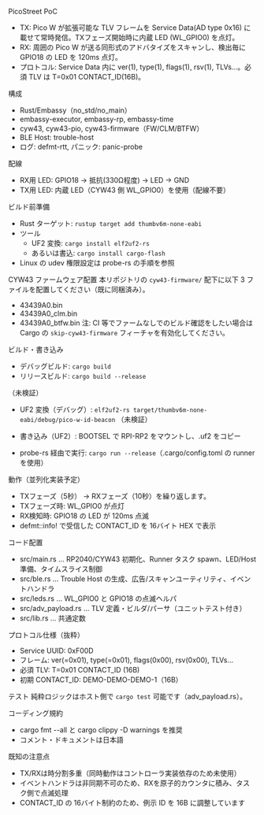 PicoStreet PoC


- TX: Pico W が拡張可能な TLV フレームを Service Data(AD type 0x16) に載せて常時発信。TXフェーズ開始時に内蔵 LED (WL_GPIO0) を点灯。
- RX: 周囲の Pico W が送る同形式のアドバタイズをスキャンし、検出毎に GPIO18 の LED を 120ms 点灯。
- プロトコル: Service Data 内に ver(1), type(1), flags(1), rsv(1), TLVs...。必須 TLV は T=0x01 CONTACT_ID(16B)。

構成
- Rust/Embassy（no_std/no_main）
- embassy-executor, embassy-rp, embassy-time
- cyw43, cyw43-pio, cyw43-firmware（FW/CLM/BTFW）
- BLE Host: trouble-host
- ログ: defmt-rtt, パニック: panic-probe

配線
- RX用 LED: GPIO18 -> 抵抗(330Ω程度) -> LED -> GND
- TX用 LED: 内蔵 LED（CYW43 側 WL_GPIO0）を使用（配線不要）

ビルド前準備
- Rust ターゲット: `rustup target add thumbv6m-none-eabi`
- ツール
  - UF2 変換: `cargo install elf2uf2-rs`
  - あるいは書込: `cargo install cargo-flash`
- Linux の udev 権限設定は probe-rs の手順を参照

CYW43 ファームウェア配置
本リポジトリの `cyw43-firmware/` 配下に以下 3 ファイルを配置してください（既に同梱済み）。
- 43439A0.bin
- 43439A0_clm.bin
- 43439A0_btfw.bin
注: CI 等でファームなしでのビルド確認をしたい場合は Cargo の `skip-cyw43-firmware` フィーチャを有効化してください。

ビルド・書き込み
- デバッグビルド: `cargo build`
- リリースビルド: `cargo build --release`

（未検証）
- UF2 変換（デバッグ）: `elf2uf2-rs target/thumbv6m-none-eabi/debug/pico-w-id-beacon`
（未検証）


- 書き込み（UF2）: BOOTSEL で RPI-RP2 をマウントし、.uf2 をコピー
- probe-rs 経由で実行: `cargo run --release`（.cargo/config.toml の runner を使用）

動作（並列化実装予定）
- TXフェーズ（5秒） → RXフェーズ（10秒）を繰り返します。
- TXフェーズ時: WL_GPIO0 が点灯
- RX検知時: GPIO18 の LED が 120ms 点滅
- defmt::info! で受信した CONTACT_ID を 16バイト HEX で表示

コード配置
- src/main.rs … RP2040/CYW43 初期化、Runner タスク spawn、LED/Host 準備、タイムスライス制御
- src/ble.rs … Trouble Host の生成、広告/スキャンユーティリティ、イベントハンドラ
- src/leds.rs … WL_GPIO0 と GPIO18 の点滅ヘルパ
- src/adv_payload.rs … TLV 定義・ビルダ/パーサ（ユニットテスト付き）
- src/lib.rs … 共通定数

プロトコル仕様（抜粋）
- Service UUID: 0xF00D
- フレーム: ver(=0x01), type(=0x01), flags(0x00), rsv(0x00), TLVs...
- 必須 TLV: T=0x01 CONTACT_ID (16B)
- 初期 CONTACT_ID: DEMO-DEMO-DEMO-1（16B）

テスト
純粋ロジックはホスト側で `cargo test` 可能です（adv_payload.rs）。

コーディング規約
- cargo fmt --all と cargo clippy -D warnings を推奨
- コメント・ドキュメントは日本語

既知の注意点
- TX/RXは時分割多重（同時動作はコントローラ実装依存のため未使用）
- イベントハンドラは非同期不可のため、RXを原子的カウンタに積み、タスク側で点滅処理
- CONTACT_ID の 16バイト制約のため、例示 ID を 16B に調整しています

